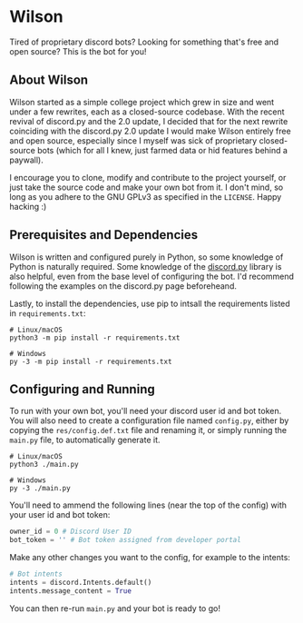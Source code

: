 # Wilson
Tired of proprietary discord bots? Looking for something that's free and open source? This is the bot for you!
## About Wilson
Wilson started as a simple college project which grew in size and went under a few rewrites, each as a closed-source codebase. With the recent revival of discord.py and the 2.0 update, I decided that for the next rewrite coinciding with the discord.py 2.0 update I would make Wilson entirely free and open source, especially since I myself was sick of proprietary closed-source bots (which for all I knew, just farmed data or hid features behind a paywall).

I encourage you to clone, modify and contribute to the project yourself, or just take the source code and make your own bot from it. I don't mind, so long as you adhere to the GNU GPLv3 as specified in the `LICENSE`. Happy hacking :)
## Prerequisites and Dependencies
Wilson is written and configured purely in Python, so some knowledge of Python is naturally required. Some knowledge of the [discord.py](https://github.com/Rapptz/discord.py) library is also helpful, even from the base level of configuring the bot. I'd recommend following the examples on the discord.py page beforeheand.

Lastly, to install the dependencies, use pip to intsall the requirements listed in `requirements.txt`:
```shell
# Linux/macOS
python3 -m pip install -r requirements.txt

# Windows
py -3 -m pip install -r requirements.txt
```
## Configuring and Running
To run with your own bot, you'll need your discord user id and bot token. You will also need to create a configuration file named `config.py`, either by copying the `res/config.def.txt` file and renaming it, or simply running the `main.py` file, to automatically generate it.
```shell
# Linux/macOS
python3 ./main.py

# Windows
py -3 ./main.py
```
You'll need to ammend the following lines (near the top of the config) with your user id and bot token:
```py
owner_id = 0 # Discord User ID
bot_token = '' # Bot token assigned from developer portal
```
Make any other changes you want to the config, for example to the intents:
```py
# Bot intents
intents = discord.Intents.default()
intents.message_content = True
```
You can then re-run `main.py` and your bot is ready to go!